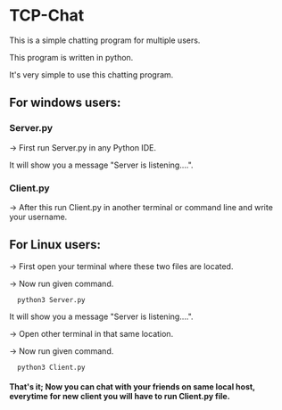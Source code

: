 <h1>TCP-Chat</h1>
This is a simple chatting program for multiple users.

This program is written in python.

It's very simple to use this chatting program.

<h2>For windows users:</h2>
  
  <h3>Server.py</h3>

  -> First run Server.py in any Python IDE.
  
  It will show you a message "Server is listening....".
  
  <h3>Client.py</h3>
  
  -> After this run Client.py in another terminal or command line and write your username.
  
<h2>For Linux users:</h2>

  -> First open your terminal where these two files are located.
  
  -> Now run given command.
      
      python3 Server.py
  
  It will show you a message "Server is listening....".
  
  -> Open other terminal in that same location.
  
  -> Now run given command.
  
      python3 Client.py

  <h4>That's it; Now you can chat with your friends on same local host, everytime for new client you will have to run Client.py file.</h4>
